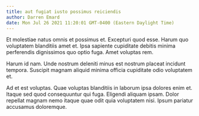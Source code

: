 ```yaml
---
title: aut fugiat iusto possimus reiciendis
author: Darren Emard
date: Mon Jul 26 2021 11:20:01 GMT-0400 (Eastern Daylight Time)
---
```

Et molestiae natus omnis et possimus et. Excepturi quod esse. Harum quo voluptatem blanditiis amet et. Ipsa sapiente cupiditate debitis minima perferendis dignissimos quo optio fuga. Amet voluptas rem.

 Harum id nam. Unde nostrum deleniti minus est nostrum placeat incidunt tempora. Suscipit magnam aliquid minima officia cupiditate odio voluptatem et.

 Ad et est voluptas. Quae voluptas blanditiis in laborum ipsa dolores enim et. Itaque sed quod consequuntur qui fuga. Eligendi aliquam ipsam. Dolor repellat magnam nemo itaque quae odit quia voluptatem nisi. Ipsum pariatur accusamus doloremque.
